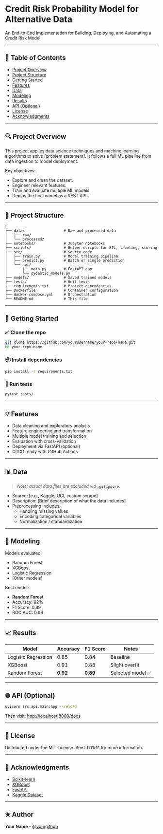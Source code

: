 # Credit Risk Probability Model for Alternative Data
An End-to-End Implementation for Building, Deploying, and Automating a Credit Risk Model

---

## 📌 Table of Contents

- [Project Overview](#project-overview)
- [Project Structure](#project-structure)
- [Getting Started](#getting-started)
- [Features](#features)
- [Data](#data)
- [Modeling](#modeling)
- [Results](#results)
- [API (Optional)](#api-optional)
- [License](#license)
- [Acknowledgments](#acknowledgments)

---

## 🔍 Project Overview

This project applies data science techniques and machine learning algorithms to solve [problem statement]. It follows a full ML pipeline from data ingestion to model deployment.

Key objectives:

- Explore and clean the dataset.
- Engineer relevant features.
- Train and evaluate multiple ML models.
- Deploy the final model as a REST API.

---

## 📂 Project Structure

```
📄
├── data/                  # Raw and processed data
│   ├── raw/
│   └── processed/
├── notebooks/             # Jupyter notebooks
├── scripts/               # Helper scripts for ETL, labeling, scoring
├── src/                   # Source code
│   ├── train.py           # Model training pipeline
│   ├── predict.py         # Batch or single prediction
│   └── api/
│       ├── main.py        # FastAPI app
│       └── pydantic_models.py
├── models/                # Saved trained models
├── tests/                 # Unit tests
├── requirements.txt       # Project dependencies
├── Dockerfile             # Container configuration
├── docker-compose.yml     # Orchestration
└── README.md              # This file
```

---

## 🚀 Getting Started

### ✅ Clone the repo

```bash
git clone https://github.com/yourusername/your-repo-name.git
cd your-repo-name
```

### 📦 Install dependencies

```bash
pip install -r requirements.txt
```

### 🤪 Run tests

```bash
pytest tests/
```

---

## 💡 Features

- Data cleaning and exploratory analysis
- Feature engineering and transformation
- Multiple model training and selection
- Evaluation with cross-validation
- Deployment via FastAPI (optional)
- CI/CD ready with GitHub Actions

---

## 📊 Data

> *Note: actual data files are excluded via **`.gitignore`**.*

- Source: [e.g., Kaggle, UCI, custom scrape]
- Description: [Brief description of what the data includes]
- Preprocessing includes:
  - Handling missing values
  - Encoding categorical variables
  - Normalization / standardization

---

## 🧠 Modeling

Models evaluated:

- Random Forest
- XGBoost
- Logistic Regression
- [Other models]

Best model:

- **Random Forest**
- Accuracy: 92%
- F1 Score: 0.89
- ROC AUC: 0.94

---

## 📈 Results

| Model               | Accuracy | F1 Score | Notes            |
| ------------------- | -------- | -------- | ---------------- |
| Logistic Regression | 0.85     | 0.84     | Baseline         |
| XGBoost             | 0.91     | 0.88     | Slight overfit   |
| Random Forest       | **0.92** | **0.89** | Selected model ✅ |

---

## 🌐 API (Optional)

```bash
uvicorn src.api.main:app --reload
```

Then visit: [http://localhost:8000/docs](http://localhost:8000/docs)

---

## 📜 License

Distributed under the MIT License. See `LICENSE` for more information.

---

## 🙌 Acknowledgments

- [Scikit-learn](https://scikit-learn.org/)
- [XGBoost](https://xgboost.readthedocs.io/)
- [FastAPI](https://fastapi.tiangolo.com/)
- [Kaggle Dataset](https://www.kaggle.com/)

---

## ✭️ Author

**Your Name** – [@yourgithub](https://github.com/yourgithub)

